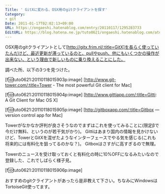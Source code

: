 ```yaml
---
Title: ' GitXに変わる、OSX用のgitクライアントを探す'
Category:
- git
Date: 2011-01-17T02:02:13+09:00
URL: https://ongaeshi.hatenablog.com/entry/20110117/1295283733
EditURL: https://blog.hatena.ne.jp/tuto0621/ongaeshi.hatenablog.com/atom/entry/6435922169449192901
---
```


OSX用のgitクライアントとして[http://gitx.frim.nl/:title=GitX]を長らく使っていたんだけど、最近更新が滞っているのと、pullやpush、他にもいくつかの操作が出来ない、という理由で新しいものに乗り換えることにした。

調べた所、以下の3つを見つけた。

[f:id:tuto0621:20110118015903p:image]
[http://www.git-tower.com/:title=Tower - The most powerful Git client for Mac]

[f:id:tuto0621:20110118015904p:image]
[http://www.gittiapp.com/:title=Gitti: A Git Client for Mac OS X]

[f:id:tuto0621:20110118015905p:image]
[http://gitboxapp.com/:title=Gitbox ― version control app for Mac]

Towerがなかなか評判が良さそうなのでまずはこれを使ってみることに(限定βで今だけ無料、というのが若干気がかり)。
Gittiはあまり国内の情報を見かけないけど、TowerとGitXを混ぜたようなインターフェースでやる気を感じる(これも将来的には有料化を狙ってるのかな？)。
Gitboxはさすがに高すぎるので無理。

Towerのニュースを受け取っておくと有料化の時に10%OFFになるみたいなので登録した、これでしばらく様子見。

[f:id:tuto0621:20110118015906p:image]

おすすめのgitクライアントがあったら是非教えて下さい。ちなみにWindowsはTortoiseGit使ってます。
